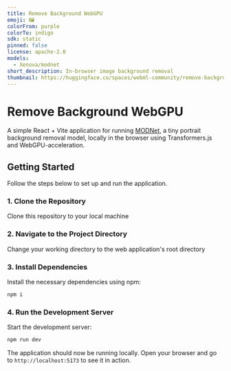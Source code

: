 ```yaml
---
title: Remove Background WebGPU
emoji: 🖼️
colorFrom: purple
colorTo: indigo
sdk: static
pinned: false
license: apache-2.0
models:
  - Xenova/modnet
short_description: In-browser image background removal
thumbnail: https://huggingface.co/spaces/webml-community/remove-background-webgpu/resolve/main/banner.jpg
---
```


# Remove Background WebGPU

A simple React + Vite application for running [MODNet](https://huggingface.co/Xenova/modnet), a tiny portrait background removal model, locally in the browser using Transformers.js and WebGPU-acceleration.

## Getting Started

Follow the steps below to set up and run the application.

### 1. Clone the Repository

Clone this repository to your local machine

### 2. Navigate to the Project Directory

Change your working directory to the web application's root directory

### 3. Install Dependencies

Install the necessary dependencies using npm:

```sh
npm i
```

### 4. Run the Development Server

Start the development server:

```sh
npm run dev
```

The application should now be running locally. Open your browser and go to `http://localhost:5173` to see it in action.
